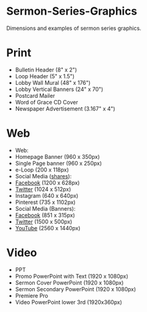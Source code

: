 # Sermon-Series-Graphics
Dimensions and examples of sermon series graphics.

# Print
- Bulletin Header               (8" x 2")
- Loop Header                   (5" x 1.5")
- Lobby Wall Mural              (48" x 176")
- Lobby Vertical Banners        (24" x 70")
- Postcard Mailer
- Word of Grace CD Cover
- Newspaper Advertisement       (3.167" x 4")

# Web
- Web:
 - Homepage Banner              (960 x 350px)
 - Single Page banner           (960 x 250px)
 - e-Loop                       (200 x 118px)
- Social Media ([shares](https://blog.bufferapp.com/ideal-image-sizes-social-media-posts)):
 - [Facebook](https://developers.facebook.com/docs/sharing/best-practices)                     (1200 x 628px)
 - [Twitter](https://dev.twitter.com/cards/types/summary-large-image)                      (1024 x 512px)
 - Instagram                    (640 x 640px)
 - Pinterest                    (735 x 1102px)
- Social Media (Banners):
 - [Facebook](https://www.facebook.com/help/125379114252045)                     (851 x 315px)
 - [Twitter](https://support.twitter.com/articles/127871-customizing-your-profile)                      (1500 x 500px)
 - [YouTube](https://support.google.com/youtube/answer/2972003?hl=en)                      (2560  x 1440px)

# Video
- PPT
 - Promo PowerPoint with Text    (1920 x 1080px)
 - Sermon Cover PowerPoint       (1920 x 1080px)
 - Sermon Secondary PowerPoint   (1920 x 1080px)
- Premiere Pro
 - Video PowerPoint lower 3rd    (1920x360px)
